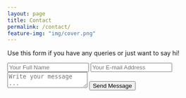 ```yaml
---
layout: page
title: Contact
permalink: /contact/
feature-img: "img/cover.png"
---
```


Use this form if you have any queries or just want to say hi!

<form action="https://getsimpleform.com/messages?form_api_token=8b01a30a8dff9452b60ce519620f8392" method="post">
  <!-- the redirect_to is optional, the form will redirect to the referrer on submission -->
  <input type='hidden' name='redirect_to' value='https://IvanBashkirov.github.io/thank-you/' />
  <input type='text' name='name' placeholder='Your Full Name' />
  <input type='email' name='email' placeholder='Your E-mail Address' />
  <textarea name='message' placeholder='Write your message ...'></textarea>
  <input type='submit' value='Send Message' />
</form>